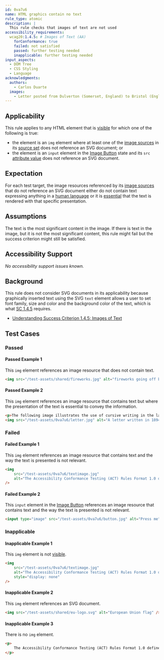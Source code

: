 ```yaml
---
id: 0va7u6
name: HTML graphics contain no text
rule_type: atomic
description: |
  This rule checks that images of text are not used
accessibility_requirements:
  wcag20:1.4.5: # Images of Text (AA)
    forConformance: true
    failed: not satisfied
    passed: further testing needed
    inapplicable: further testing needed
input_aspects:
  - DOM Tree
  - CSS Styling
  - Language
acknowledgments:
  authors:
    - Carlos Duarte
  images:
    - Letter posted from Dulverton (Somerset, England) to Bristol (England) in 1894. Released into the public domain by Adrian Pingstone.
---
```


## Applicability

This rule applies to any HTML element that is [visible][] for which one of the following is true:

- the element is an `img` element where at least one of the [image sources][] in its [source set][] does not reference an SVG document; or
- the element is an `input` element in the [Image Button][] state and its `src` [attribute value][] does not reference an SVG document.

## Expectation

For each test target, the image resources referenced by its [image sources][] that do not reference an SVG document either do not contain text expressing anything in a [human language][] or it is [essential][] that the text is rendered with that specific presentation.

## Assumptions

The text is the most significant content in the image. If there is text in the image, but it is not the most significant content, this rule might fail but the success criterion might still be satisfied.

## Accessibility Support

_No accessibility support issues known._

## Background

This rule does not consider SVG documents in its applicability because graphically inserted text using the SVG `text` element allows a user to set font family, size and color and the background color of the text, which is what [SC 1.4.5][sc1.4.5] requires.

- [Understanding Success Criterion 1.4.5: Images of Text][sc1.4.5]

## Test Cases

### Passed

#### Passed Example 1

This `img` element references an image resource that does not contain text.

```html
<img src="/test-assets/shared/fireworks.jpg" alt="fireworks going off behind the Eiffel tower at night" />
```

#### Passed Example 2

This `img` element references an image resource that contains text but where the presentation of the text is essential to convey the information.

```html
<p>The following image illustrates the use of cursive writing in the late nineteenth century.</p>
<img src="/test-assets/0va7u6/letter.jpg" alt="A letter written in 1894 showing the use of cursive writing" />
```

### Failed

#### Failed Example 1

This `img` element references an image resource that contains text and the way the text is presented is not relevant.

```html
<img
	src="/test-assets/0va7u6/textimage.jpg"
	alt="The Accessibility Conformance Testing (ACT) Rules Format 1.0 defines a format for writing accessibility test rules."
/>
```

#### Failed Example 2

This `input` element in the [Image Button][] references an image resource that contains text and the way the text is presented is not relevant.

```html
<input type="image" src="/test-assets/0va7u6/button.jpg" alt="Press me" />
```

### Inapplicable

#### Inapplicable Example 1

This `img` element is not [visible][].

```html
<img
	src="/test-assets/0va7u6/textimage.jpg"
	alt="The Accessibility Conformance Testing (ACT) Rules Format 1.0 defines a format for writing accessibility test rules."
	style="display: none"
/>
```

#### Inapplicable Example 2

This `img` element references an SVG document.

```html
<img src="/test-assets/shared/eu-logo.svg" alt="European Union flag" />
```

#### Inapplicable Example 3

There is no `img` element.

```html
<p>
	The Accessibility Conformance Testing (ACT) Rules Format 1.0 defines a format for writing accessibility test rules.
</p>
```

[attribute value]: #attribute-value 'Definition of Attribute Value'
[essential]: https://www.w3.org/WAI/WCAG21/Understanding/images-of-text.html#dfn-essential 'Definition of essential'
[human language]: https://www.w3.org/WAI/WCAG21/Understanding/images-of-text.html#dfn-human-language 'Definition of human language'
[image button]: https://html.spec.whatwg.org/multipage/input.html#image-button-state-(type=image)
[image sources]: https://html.spec.whatwg.org/multipage/images.html#image-source
[sc1.4.5]: https://www.w3.org/WAI/WCAG21/Understanding/images-of-text.html
[source set]: https://html.spec.whatwg.org/multipage/images.html#source-set
[visible]: #visible 'Definition of visible'

